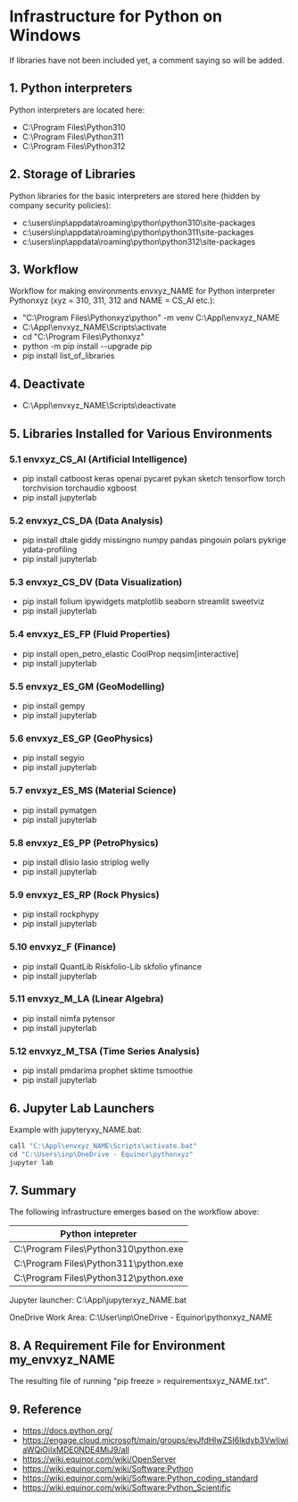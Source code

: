 # Infrastructure for Python on Windows

If libraries have not been included yet, a comment saying so will be added.

## 1. Python interpreters

Python interpreters are located here:
- C:\Program Files\Python310
- C:\Program Files\Python311
- C:\Program Files\Python312

## 2. Storage of Libraries

Python libraries for the basic interpreters are stored here (hidden by company security policies):
- c:\users\inp\appdata\roaming\python\python310\site-packages
- c:\users\inp\appdata\roaming\python\python311\site-packages
- c:\users\inp\appdata\roaming\python\python312\site-packages

## 3. Workflow

Workflow for making environments envxyz_NAME for Python interpreter Pythonxyz (xyz = 310, 311, 312 and NAME = CS_AI etc.):
- "C:\Program Files\Pythonxyz\python" -m venv C:\Appl\envxyz_NAME
- C:\Appl\envxyz_NAME\Scripts\activate
- cd "C:\Program Files\Pythonxyz"
- python -m pip install --upgrade pip
- pip install list_of_libraries

## 4. Deactivate
- C:\Appl\envxyz_NAME\Scripts\deactivate

## 5. Libraries Installed for Various Environments

### 5.1 envxyz_CS_AI (Artificial Intelligence)
- pip install catboost keras openai pycaret pykan sketch tensorflow torch torchvision torchaudio xgboost
- pip install jupyterlab

### 5.2 envxyz_CS_DA (Data Analysis)
- pip install dtale giddy missingno numpy pandas pingouin polars pykrige ydata-profiling 
- pip install jupyterlab

### 5.3 envxyz_CS_DV (Data Visualization)
- pip install folium ipywidgets matplotlib seaborn streamlit sweetviz 
- pip install jupyterlab

### 5.4 envxyz_ES_FP (Fluid Properties)
- pip install open_petro_elastic CoolProp neqsim[interactive]
- pip install jupyterlab

### 5.5 envxyz_ES_GM (GeoModelling)
- pip install gempy
- pip install jupyterlab

### 5.6 envxyz_ES_GP (GeoPhysics)
- pip install segyio
- pip install jupyterlab

### 5.7 envxyz_ES_MS (Material Science)
- pip install pymatgen
- pip install jupyterlab

### 5.8 envxyz_ES_PP (PetroPhysics)
- pip install dlisio lasio striplog welly
- pip install jupyterlab

### 5.9 envxyz_ES_RP (Rock Physics)
- pip install rockphypy 
- pip install jupyterlab

### 5.10 envxyz_F (Finance)
- pip install QuantLib Riskfolio-Lib skfolio yfinance
- pip install jupyterlab

### 5.11 envxyz_M_LA (Linear Algebra) 
- pip install nimfa pytensor
- pip install jupyterlab

### 5.12 envxyz_M_TSA (Time Series Analysis)
- pip install pmdarima prophet sktime tsmoothie
- pip install jupyterlab

## 6. Jupyter Lab Launchers

Example with jupyteryxy_NAME.bat:
```python
call "C:\Appl\envxyz_NAME\Scripts\activate.bat"
cd "C:\Users\inp\OneDrive - Equinor\pythonxyz"
jupyter lab
```

## 7. Summary

The following infrastructure emerges based on the workflow above:

| Python intepreter                     | 
| ------------------------------------- | 
| C:\Program Files\Python310\python.exe | 
| C:\Program Files\Python311\python.exe |
| C:\Program Files\Python312\python.exe | 

Jupyter launcher: C:\Appl\jupyterxyz_NAME.bat

OneDrive Work Area: C:\User\inp\OneDrive - Equinor\pythonxyz_NAME

## 8. A Requirement File for Environment my_envxyz_NAME

The resulting file of running "pip freeze > requirementsxyz_NAME.txt".

## 9. Reference

- https://docs.python.org/
- https://engage.cloud.microsoft/main/groups/eyJfdHlwZSI6Ikdyb3VwIiwiaWQiOiIxMDE0NDE4MiJ9/all
- https://wiki.equinor.com/wiki/OpenServer
- https://wiki.equinor.com/wiki/Software:Python
- https://wiki.equinor.com/wiki/Software:Python_coding_standard
- https://wiki.equinor.com/wiki/Software:Python_Scientific


